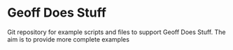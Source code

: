 # Geoff Does Stuff

Git repository for example scripts and files to support Geoff Does Stuff. The aim is to provide more complete examples